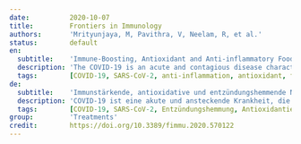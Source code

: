 ```yaml
---
date:          2020-10-07
title:         Frontiers in Immunology
authors:       'Mrityunjaya, M, Pavithra, V, Neelam, R, et al.'
status:        default
en:
  subtitle:    'Immune-Boosting, Antioxidant and Anti-inflammatory Food Supplements Targeting Pathogenesis of COVID-19'
  description: 'The COVID-19 is an acute and contagious disease characterized by pneumonia and ARDS. The disease is caused by SARS-CoV-2, which belongs to the family of Coronaviridae along with MERS-CoV and SARS-CoV-1. The virus has the positive-sense RNA as its genome encoding for ~26 proteins that work together for the virus survival, replication, and spread in the host. The virus gets transmitted through the contact of aerosol droplets from infected persons. The pathogenesis of COVID-19 is highly complex and involves suppression of host antiviral and innate immune response, induction of oxidative stress followed by hyper inflammation described as the "cytokine storm," causing the acute lung injury, tissue fibrosis, and pneumonia. Currently, several vaccines and drugs are being evaluated for their efficacy, safety, and for determination of doses for COVID-19 and this requires considerable time for their validation. Therefore, exploring the repurposing of natural compounds may provide alternatives against COVID-19. Several nutraceuticals have a proven ability of immune-boosting, antiviral, antioxidant, anti-inflammatory effects. These include Zn, vitamin D, vitamin C, curcumin, cinnamaldehyde, probiotics, selenium, lactoferrin, quercetin, etc. Grouping some of these phytonutrients in the right combination in the form of a food supplement may help to boost the immune system, prevent virus spread, preclude the disease progression to severe stage, and further suppress the hyper inflammation providing both prophylactic and therapeutic support against COVID-19.'
  tags:        [COVID-19, SARS-CoV-2, anti-inflammation, antioxidant, food supplements, immune-boosting, pathogenesis]
de:
  subtitle:    'Immunstärkende, antioxidative und entzündungshemmende Nahrungsergänzungsmittel für die Pathogenese von COVID-19'
  description: 'COVID-19 ist eine akute und ansteckende Krankheit, die durch Lungenentzündung und ARDS gekennzeichnet ist. Die Krankheit wird durch SARS-CoV-2 verursacht, das zusammen mit MERS-CoV und SARS-CoV-1 zur Familie der Coronaviridae gehört. Das Virus hat eine Positiv-Sinn-RNA als Genom, die für ~26 Proteine kodiert, die für das Überleben, die Replikation und die Verbreitung des Virus im Wirt zusammenarbeiten. Das Virus wird durch den Kontakt von Aerosoltröpfchen infizierter Personen übertragen. Die Pathogenese von COVID-19 ist äußerst komplex und umfasst die Unterdrückung der antiviralen und angeborenen Immunantwort des Wirts, die Induktion von oxidativem Stress, gefolgt von einer Hyperentzündung, die als "Zytokinsturm" bezeichnet wird und akute Lungenschäden, Gewebefibrose und Lungenentzündung verursacht. Derzeit werden mehrere Impfstoffe und Arzneimittel auf ihre Wirksamkeit und Sicherheit sowie auf die Bestimmung der Dosierung für COVID-19 geprüft, was viel Zeit für ihre Validierung erfordert. Daher könnte die Erforschung der Wiederverwendung von Naturstoffen Alternativen gegen COVID-19 bieten. Mehrere Nutrazeutika haben nachweislich eine immunstärkende, antivirale, antioxidative und entzündungshemmende Wirkung. Dazu gehören Zn, Vitamin D, Vitamin C, Curcumin, Zimtaldehyd, Probiotika, Selen, Lactoferrin, Quercetin usw. Die Zusammenstellung einiger dieser Phytonährstoffe in der richtigen Kombination in Form eines Nahrungsergänzungsmittels kann dazu beitragen, das Immunsystem zu stärken, die Ausbreitung des Virus zu verhindern, das Fortschreiten der Krankheit in ein schweres Stadium auszuschließen und die Hyperentzündung weiter zu unterdrücken, was sowohl eine prophylaktische als auch eine therapeutische Unterstützung gegen COVID-19 darstellt.' 
  tags:        [COVID-19, SARS-CoV-2, Entzündungshemmung, Antioxidantien, Nahrungsergänzungsmittel, Immunstärkung, Pathogenese]
group:         'Treatments'
credit:        https://doi.org/10.3389/fimmu.2020.570122
---
```

